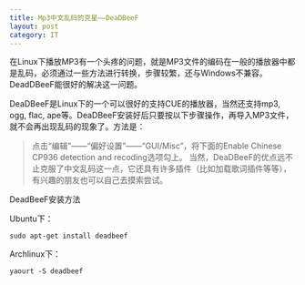 ```yaml
---
title: Mp3中文乱码的克星——DeaDBeeF
layout: post
category: IT
---
```


在Linux下播放MP3有一个头疼的问题，就是MP3文件的编码在一般的播放器中都是乱码，必须通过一些方法进行转换，步骤较繁，还与Windows不兼容。DeadDBeeF能很好的解决这一问题。

DeaDBeeF是Linux下的一个可以很好的支持CUE的播放器，当然还支持mp3, ogg, flac, ape等。DeaDBeeF安装好后只要按以下步骤操作，再导入MP3文件，就不会再出现乱码的现象了。方法是：

> 点击“编辑”——“偏好设置”——“GUI/Misc”，将下面的Enable Chinese CP936 detection and recoding选项勾上。
当然，DeaDBeeF的优点远不止克服了中文乱码这一点，它还具有许多插件（比如加载歌词插件等等），有兴趣的朋友也可以自己去摸索尝试。

DeadBeeF安装方法

Ubuntu下：

	sudo apt-get install deadbeef

Archlinux下：

	yaourt -S deadbeef
